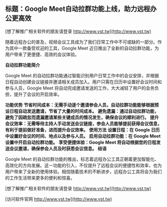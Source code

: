 ## **标题：Google Meet自动拉群功能上线，助力远程办公更高效**

[想了解推广相关软件的朋友请登录 http://www.vst.tw](http://www.vst.tw)

随着远程办公的普及，视频会议工具成为了我们日常工作中不可或缺的一部分。作为其中一款备受欢迎的工具，Google Meet 近日推出了全新的自动拉群功能，为用户带来了更便捷、高效的会议体验。

**自动拉群功能简介**

Google Meet 的自动拉群功能通过智能识别用户日常工作中的会议安排，并根据日程自动创建会议链接并邀请相关成员加入。用户只需在日历中设置好会议时间和参与人员，Google Meet 将自动完成邀请发送的工作，大大减轻了用户的会务负担，提升了会议的开启效率。

**功能优势**
**节省时间成本：无需手动逐个邀请参会人员，自动拉群功能能够根据预设日程自动发送邀请，节省了大量的时间成本。**
**避免遗漏：通过自动拉群功能，避免了因疏忽而遗漏邀请某些关键成员的情况发生，确保会议的顺利进行。**
**提升会议效率：无需等待主持人手动发送会议链接，参会人员能够提前获得会议信息，有利于提前做好准备，进而提升会议效率。**
**使用方法**
**设置日程：在 Google 日历中设置好会议的时间、地点以及参与人员。**
**启用自动拉群功能：在 Google Meet 设置中开启自动拉群功能。**
**享受便捷体验：Google Meet 将自动根据您的日程发送会议邀请，确保参会人员及时获悉会议信息。**
**结语**

Google Meet 的自动拉群功能的推出，标志着远程办公工具正朝着更加智能化、高效化的方向发展。这一功能的引入，不仅提升了远程会议的便捷性和效率，也为用户带来了全新的使用体验。相信随着技术的不断进步，远程办公工具将会为我们的工作生活带来更多的便利和惊喜。

[想了解推广相关软件的朋友请登录 http://www.vst.tw](http://www.vst.tw)


[访问软件官网 http://www.vst.tw](http://www.vst.tw)
